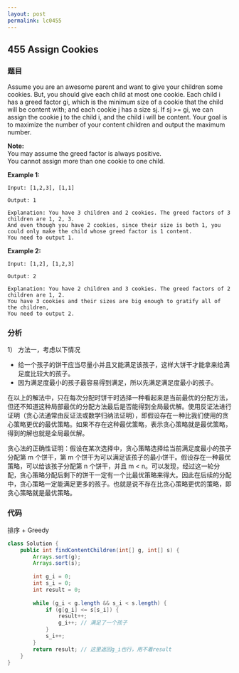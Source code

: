 ```yaml
---
layout: post
permalink: lc0455
---
```


## 455 Assign Cookies

### 题目

Assume you are an awesome parent and want to give your children some cookies. But, you should give each child at most one cookie. Each child i has a greed factor gi, which is the minimum size of a cookie that the child will be content with; and each cookie j has a size sj. If sj &gt;= gi, we can assign the cookie j to the child i, and the child i will be content. Your goal is to maximize the number of your content children and output the maximum number.

**Note:**  
You may assume the greed factor is always positive.  
You cannot assign more than one cookie to one child.

**Example 1:**  


```text
Input: [1,2,3], [1,1]

Output: 1

Explanation: You have 3 children and 2 cookies. The greed factors of 3 children are 1, 2, 3. 
And even though you have 2 cookies, since their size is both 1, you could only make the child whose greed factor is 1 content.
You need to output 1.
```

**Example 2:**  


```text
Input: [1,2], [1,2,3]

Output: 2

Explanation: You have 2 children and 3 cookies. The greed factors of 2 children are 1, 2. 
You have 3 cookies and their sizes are big enough to gratify all of the children, 
You need to output 2.
```

### 分析

1） 方法一，考虑以下情况

* 给一个孩子的饼干应当尽量小并且又能满足该孩子，这样大饼干才能拿来给满足度比较大的孩子。 
* 因为满足度最小的孩子最容易得到满足，所以先满足满足度最小的孩子。

在以上的解法中，只在每次分配时饼干时选择一种看起来是当前最优的分配方法，但还不知道这种局部最优的分配方法最后是否能得到全局最优解。使用反证法进行证明（贪心法通常由反证法或数学归纳法证明），即假设存在一种比我们使用的贪心策略更优的最优策略。如果不存在这种最优策略，表示贪心策略就是最优策略，得到的解也就是全局最优解。

贪心法的正确性证明：假设在某次选择中，贪心策略选择给当前满足度最小的孩子分配第 m 个饼干，第 m 个饼干为可以满足该孩子的最小饼干。假设存在一种最优策略，可以给该孩子分配第 n 个饼干，并且 m &lt; n。可以发现，经过这一轮分配，贪心策略分配后剩下的饼干一定有一个比最优策略来得大。因此在后续的分配中，贪心策略一定能满足更多的孩子。也就是说不存在比贪心策略更优的策略，即贪心策略就是最优策略。

### 代码

排序 + Greedy 

```java
class Solution {
    public int findContentChildren(int[] g, int[] s) {
        Arrays.sort(g);
        Arrays.sort(s);
        
        int g_i = 0;
        int s_i = 0;
        int result = 0;
        
        while (g_i < g.length && s_i < s.length) {
            if (g[g_i] <= s[s_i]) {
                result++;
                g_i++; // 满足了一个孩子
            }
            s_i++;
        }
        return result; // 这里返回g_i也行，用不着result
    }
}
```
